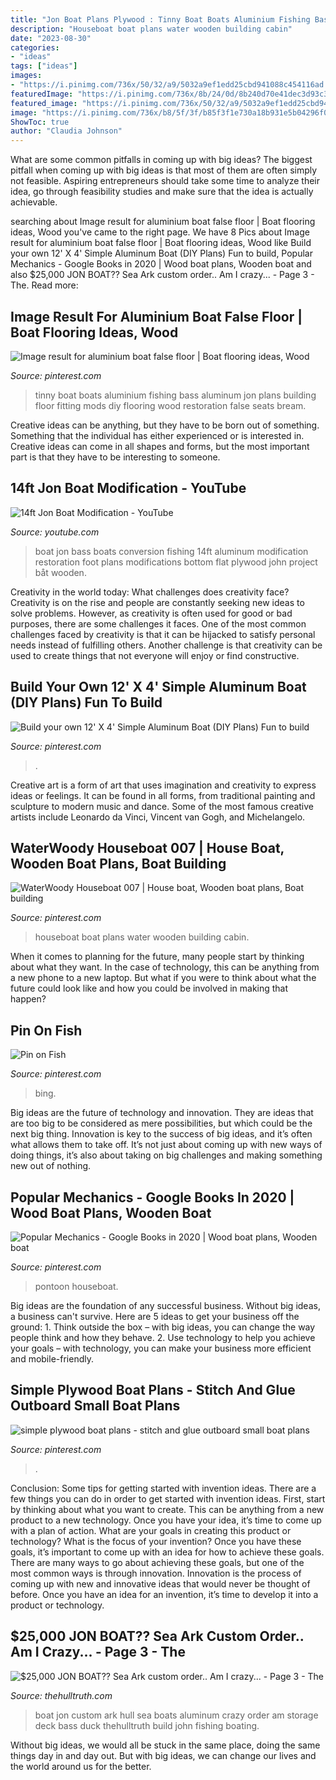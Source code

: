 ```yaml
---
title: "Jon Boat Plans Plywood : Tinny Boat Boats Aluminium Fishing Bass Aluminum Jon Plans Building Floor Fitting Mods Diy Flooring Wood Restoration False Seats Bream"
description: "Houseboat boat plans water wooden building cabin"
date: "2023-08-30"
categories:
- "ideas"
tags: ["ideas"]
images:
- "https://i.pinimg.com/736x/50/32/a9/5032a9ef1edd25cbd941088c454116ad.jpg"
featuredImage: "https://i.pinimg.com/736x/8b/24/0d/8b240d70e41dec3d93c3866e9da3ef76--aluminium-boats-aluminium-fishing-boat.jpg"
featured_image: "https://i.pinimg.com/736x/50/32/a9/5032a9ef1edd25cbd941088c454116ad.jpg"
image: "https://i.pinimg.com/736x/b8/5f/3f/b85f3f1e730a18b931e5b04296f07220.jpg"
ShowToc: true
author: "Claudia Johnson"
---
```



What are some common pitfalls in coming up with big ideas?
The biggest pitfall when coming up with big ideas is that most of them are often simply not feasible. Aspiring entrepreneurs should take some time to analyze their idea, go through feasibility studies and make sure that the idea is actually achievable.

	

		
searching about Image result for aluminium boat false floor | Boat flooring ideas, Wood you've came to the right page. We have 8 Pics about Image result for aluminium boat false floor | Boat flooring ideas, Wood like Build your own 12&#039; X 4&#039; Simple Aluminum Boat (DIY Plans) Fun to build, Popular Mechanics - Google Books in 2020 | Wood boat plans, Wooden boat and also $25,000 JON BOAT?? Sea Ark custom order.. Am I crazy... - Page 3 - The. Read more:
		
    
## Image Result For Aluminium Boat False Floor | Boat Flooring Ideas, Wood

<img loading=lazy src="https://i.pinimg.com/736x/8b/24/0d/8b240d70e41dec3d93c3866e9da3ef76--aluminium-boats-aluminium-fishing-boat.jpg" onerror="this.onerror=null;this.src='https://tse1.mm.bing.net/th?id=OIP.izaAIfg2QzFD6zOTMSARGAAAAA&amp;pid=15.1';" alt="Image result for aluminium boat false floor | Boat flooring ideas, Wood">

_Source: pinterest.com_

>tinny boat boats aluminium fishing bass aluminum jon plans building floor fitting mods diy flooring wood restoration false seats bream. 

	

Creative ideas can be anything, but they have to be born out of something. Something that the individual has either experienced or is interested in. Creative ideas can come in all shapes and forms, but the most important part is that they have to be interesting to someone.

    
## 14ft Jon Boat Modification - YouTube

<img loading=lazy src="http://i1.ytimg.com/vi/5SYjyVEfq-o/hqdefault.jpg" onerror="this.onerror=null;this.src='https://tse1.mm.bing.net/th?id=OIP.2zHvDgxlPQTEZnbryrZL_wHaFj&amp;pid=15.1';" alt="14ft Jon Boat Modification - YouTube">

_Source: youtube.com_

>boat jon bass boats conversion fishing 14ft aluminum modification restoration foot plans modifications bottom flat plywood john project båt wooden. 

	

Creativity in the world today: What challenges does creativity face?
Creativity is on the rise and people are constantly seeking new ideas to solve problems. However, as creativity is often used for good or bad purposes, there are some challenges it faces. One of the most common challenges faced by creativity is that it can be hijacked to satisfy personal needs instead of fulfilling others. Another challenge is that creativity can be used to create things that not everyone will enjoy or find constructive.

    
## Build Your Own 12&#039; X 4&#039; Simple Aluminum Boat (DIY Plans) Fun To Build

<img loading=lazy src="https://i.pinimg.com/736x/d9/31/e9/d931e9cb1fe3fc8fe6047cd2bfb6afe9.jpg" onerror="this.onerror=null;this.src='https://tse2.mm.bing.net/th?id=OIP.WXlnICU_CDLI8iq1sTA9GAHaFj&amp;pid=15.1';" alt="Build your own 12&#039; X 4&#039; Simple Aluminum Boat (DIY Plans) Fun to build">

_Source: pinterest.com_

>. 

	

Creative art is a form of art that uses imagination and creativity to express ideas or feelings. It can be found in all forms, from traditional painting and sculpture to modern music and dance. Some of the most famous creative artists include Leonardo da Vinci, Vincent van Gogh, and Michelangelo.

    
## WaterWoody Houseboat 007 | House Boat, Wooden Boat Plans, Boat Building

<img loading=lazy src="https://i.pinimg.com/736x/50/32/a9/5032a9ef1edd25cbd941088c454116ad.jpg" onerror="this.onerror=null;this.src='https://tse2.mm.bing.net/th?id=OIP.Ts4V4ExVXfugJL6CuoxLKwHaE9&amp;pid=15.1';" alt="WaterWoody Houseboat 007 | House boat, Wooden boat plans, Boat building">

_Source: pinterest.com_

>houseboat boat plans water wooden building cabin. 

	

When it comes to planning for the future, many people start by thinking about what they want. In the case of technology, this can be anything from a new phone to a new laptop. But what if you were to think about what the future could look like and how you could be involved in making that happen?

    
## Pin On Fish

<img loading=lazy src="https://i.pinimg.com/originals/2b/9f/ed/2b9fed6df5c28af8b6bedd2e283555a0.jpg" onerror="this.onerror=null;this.src='https://tse3.mm.bing.net/th?id=OIP.aL7eypkFAQMQ8gqdosN85AHaFj&amp;pid=15.1';" alt="Pin on Fish">

_Source: pinterest.com_

>bing. 

	

Big ideas are the future of technology and innovation. They are ideas that are too big to be considered as mere possibilities, but which could be the next big thing. Innovation is key to the success of big ideas, and it’s often what allows them to take off. It’s not just about coming up with new ways of doing things, it’s also about taking on big challenges and making something new out of nothing.

    
## Popular Mechanics - Google Books In 2020 | Wood Boat Plans, Wooden Boat

<img loading=lazy src="https://i.pinimg.com/736x/b8/5f/3f/b85f3f1e730a18b931e5b04296f07220.jpg" onerror="this.onerror=null;this.src='https://tse1.mm.bing.net/th?id=OIP.E2kasAzxA7u3plDuhLcSfAHaLK&amp;pid=15.1';" alt="Popular Mechanics - Google Books in 2020 | Wood boat plans, Wooden boat">

_Source: pinterest.com_

>pontoon houseboat. 

	

Big ideas are the foundation of any successful business. Without big ideas, a business can't survive. Here are 5 ideas to get your business off the ground: 1. Think outside the box – with big ideas, you can change the way people think and how they behave. 2. Use technology to help you achieve your goals – with technology, you can make your business more efficient and mobile-friendly. 
    
## Simple Plywood Boat Plans - Stitch And Glue Outboard Small Boat Plans

<img loading=lazy src="https://i.pinimg.com/736x/f7/a0/65/f7a0656be338228e1e2792580f64c137.jpg" onerror="this.onerror=null;this.src='https://tse3.mm.bing.net/th?id=OIP.owB71RW89ayDYliG6wfBcQHaJY&amp;pid=15.1';" alt="simple plywood boat plans - stitch and glue outboard small boat plans">

_Source: pinterest.com_

>. 

	

Conclusion: Some tips for getting started with invention ideas.
There are a few things you can do in order to get started with invention ideas. First, start by thinking about what you want to create. This can be anything from a new product to a new technology. Once you have your idea, it’s time to come up with a plan of action. What are your goals in creating this product or technology? What is the focus of your invention? Once you have these goals, it’s important to come up with an idea for how to achieve these goals. There are many ways to go about achieving these goals, but one of the most common ways is through innovation. Innovation is the process of coming up with new and innovative ideas that would never be thought of before. Once you have an idea for an invention, it’s time to develop it into a product or technology.

    
## $25,000 JON BOAT?? Sea Ark Custom Order.. Am I Crazy... - Page 3 - The

<img loading=lazy src="https://www.thehulltruth.com/attachment.php?attachmentid=309981&amp;stc=1&amp;d=1362611931" onerror="this.onerror=null;this.src='https://tse3.mm.bing.net/th?id=OIP.RL-q8J8cCTnacc1eor-22QHaJ4&amp;pid=15.1';" alt="$25,000 JON BOAT?? Sea Ark custom order.. Am I crazy... - Page 3 - The">

_Source: thehulltruth.com_

>boat jon custom ark hull sea boats aluminum crazy order am storage deck bass duck thehulltruth build john fishing boating. 

	

Without big ideas, we would all be stuck in the same place, doing the same things day in and day out. But with big ideas, we can change our lives and the world around us for the better.

